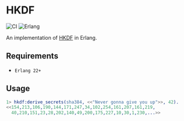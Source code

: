 HKDF
=====
![CI](https://github.com/aenglisc/hkdf_erlang/workflows/CI/badge.svg)
![Erlang](https://img.shields.io/badge/erlang-22+-blue.svg)

An implementation of [HKDF](https://tools.ietf.org/html/rfc5869) in Erlang.

Requirements
-----

 - `Erlang 22+`

Usage
-----

```erlang
1> hkdf:derive_secrets(sha384, <<"Never gonna give you up">>, 42).
<<154,213,106,190,144,171,247,34,102,254,161,207,161,219,
  40,210,151,23,28,202,140,49,200,175,227,10,30,1,230,...>>
```
